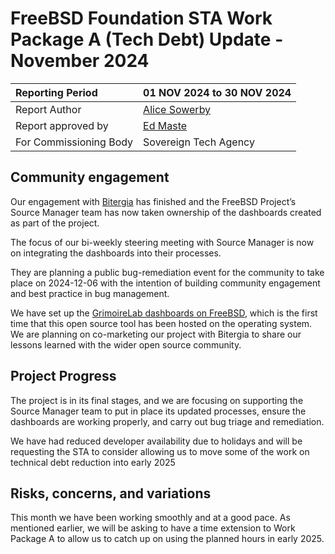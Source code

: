 # FreeBSD Foundation STA Work Package A (Tech Debt) Update \- November 2024

| Reporting Period | 01 NOV 2024 to 30 NOV 2024 |
| :---- | :---- |
| Report Author | [Alice Sowerby](alice@freebsdfoundation.org) |
| Report approved by | [Ed Maste](emaste@freebsdfoundation.org) |
| For Commissioning Body | Sovereign Tech Agency |

## Community engagement

Our engagement with [Bitergia](https://bitergia.com/) has finished and the FreeBSD Project’s Source Manager team has now taken ownership of the dashboards created as part of the project. 

The focus of our bi-weekly steering meeting with Source Manager is now on integrating the dashboards into their processes. 

They are planning a public bug-remediation event for the community to take place on 2024-12-06 with the intention of building community engagement and best practice in bug management. 

We have set up the [GrimoireLab dashboards on FreeBSD](https://grimoire.freebsd.org/), which is the first time that this open source tool has been hosted on the operating system. We are planning on co-marketing our project with Bitergia to share our lessons learned with the wider open source community.  

## Project Progress

The project is in its final stages, and we are focusing on supporting the Source Manager team to put in place its updated processes, ensure the dashboards are working properly, and carry out bug triage and remediation. 

We have had reduced developer availability due to holidays and will be requesting the STA to consider allowing us to move some of the work on technical debt reduction into early 2025

## Risks, concerns, and variations

This month we have been working smoothly and at a good pace. As mentioned earlier, we will be asking to have a time extension to Work Package A to allow us to catch up on using the planned hours in early 2025\. 